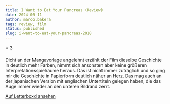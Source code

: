 ```yaml
---
title: I Want to Eat Your Pancreas (Review)
date: 2024-06-11
author: marco.bakera
tags: review, film
status: published
slug: i-want-to-eat-your-pancreas-2018
---
```


⭐ 3

Dicht an der Mangavorlage angelehnt erzählt der Film dieselbe Geschichte in deutlich mehr Farben, nimmt sich ansonsten aber keine größeren Interpretationsspielräume heraus. Das ist nicht immer zuträglich und so ging mir die Geschichte in Papierform deutlich näher an Herz. Das mag auch an der japanischen Version mit englischen Untertiteln gelegen haben, die das Auge immer wieder an den unteren Bildrand zerrt.

[Auf Letterboxd ansehen](https://boxd.it/6EwU3n)

